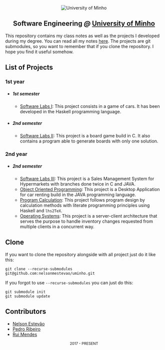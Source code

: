 [gitbook]: https://books.estevao.xyz/uminho

<div align="center">
  <img src="https://www.eng.uminho.pt/SiteAssets/Logo.PNG" alt="University of Minho">
  <br>
  <h2>
  <strong>Software Engineering</strong>
  <em>@</em>
  <strong><a href="https://www.uminho.pt/EN/">University of Minho</a></strong>
  </h2>
</div>

This repository contains my class notes as well as the projects I developed
during my degree. You can read all my notes [here][gitbook]. The projects are
git submodules, so you want to remember that if you clone the repository. I hope
you find it useful somehow.

## List of Projects

### **1st year**

* ##### 1st semester
  - [Software Labs I](/1st/1/Laboratórios%20de%20Informática%20I/Project):
This project consists in a game of cars. It has been developed in the Haskell
programming language.

* ##### 2nd semester
  - [Software Labs II](/1st/2/Laboratórios%20de%20Informática%20II/Project):
This project is a board game build in C. It also contains a program able to
generate boards with only one solution.

### **2nd year**

* ##### 2nd semester
  - [Software Labs III](/2nd/2/Laboratórios%20de%20Informática%20III/Project):
This project is a Sales Management System for Hypermarkets with branches
done twice in C and JAVA.
  - [Object Oriented Programming](/2nd/2/Programação%20Orientada%20aos%20Objetos/Project):
This project is a Desktop Application for car renting build in the JAVA
programming language.
  - [Program Calculation](/2nd/2/Cálculo%20de%20Programas/Project):
This project follows program design by calculation methods with literate
programming principles using Haskell and `lhs2TeX`.
  - [Operating Systems](/2nd/2/Sistemas%20Operativos/Project):
This project is a server-client architecture that serves the purpose to handle
inventory changes requested from multiple clients in a concurrent way.

## Clone

If you want to clone the repository alongside with all project just do it like
this:

```shell
git clone --recurse-submodules git@github.com:nelsonmestevao/uminho.git
```

If you forgot to use `--recurse-submodules` you can just do this:

```shell
git submodule init
git submodule update
```

## Contributors

* [Nelson Estevão][nelson]
* [Pedro Ribeiro][pedro]
* [Rui Mendes][rui]

[nelson]: https://github.com/nelsonmestevao
[pedro]: https://github.com/pedroribeiro22
[rui]: https://github.com/ruimendes29

<div align="center">
  <sub>2017 - PRESENT</sub>
</div>
